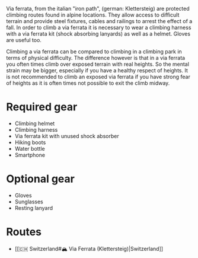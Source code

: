 Via ferrata, from the italian "iron path", (german: Klettersteig) are protected climbing routes found in alpine locations. They allow access to difficult terrain and provide steel fixtures, cables and railings to arrest the effect of a fall. In order to climb a via ferrata it is necessary to wear a climbing harness with a via ferrata kit (shock absorbing lanyards) as well as a helmet. Gloves are useful too.

Climbing a via ferrata can be compared to climbing in a climbing park in terms of physical difficulty. The difference however is that in a via ferrata you often times climb over exposed terrain with real heights. So the mental strain may be bigger, especially if you have a healthy respect of heights. It is not recommended to climb an exposed via ferrata if you have strong fear of heights as it is often times not possible to exit the climb midway.

# Required gear

* Climbing helmet
* Climbing harness
* Via ferrata kit with unused shock absorber
* Hiking boots
* Water bottle
* Smartphone

# Optional gear

* Gloves
* Sunglasses
* Resting lanyard

# Routes

- [[🇨🇭 Switzerland#🏔️ Via Ferrata (Klettersteig)|Switzerland]]
